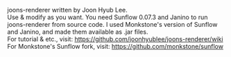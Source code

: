 joons-renderer written by Joon Hyub Lee.  
Use & modify as you want. You need Sunflow 0.07.3 and Janino to run joons-renderer from source code. I used Monkstone's version of Sunflow and Janino, and made them available as .jar files.  
For tutorial & etc., visit: https://github.com/joonhyublee/joons-renderer/wiki  
For Monkstone's Sunflow fork, visit: https://github.com/monkstone/sunflow
